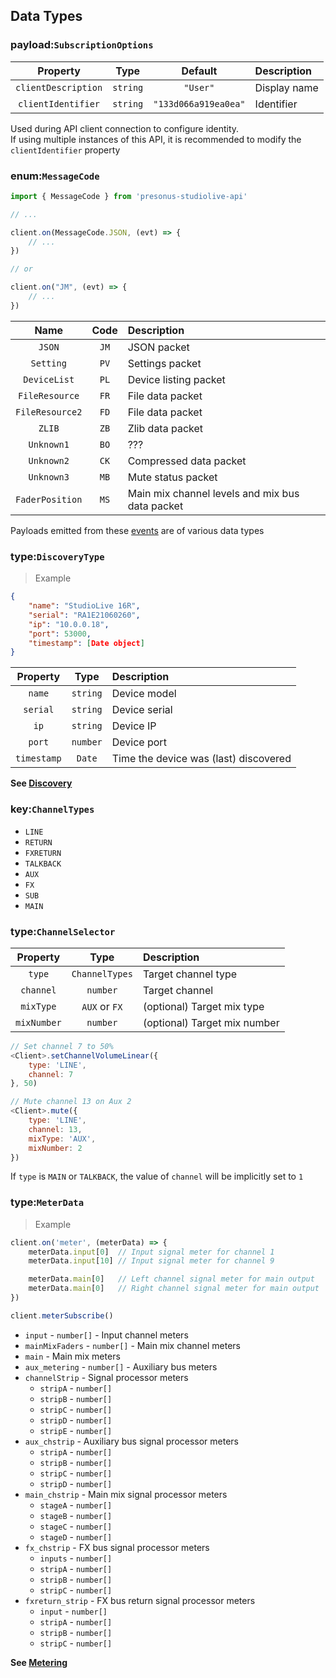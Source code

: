 ## Data Types

### payload:`SubscriptionOptions`

| Property | Type | Default | Description |
|:--------:|:----:|:-------:|:------------|
|`clientDescription`| `string` | `"User"` | Display name |
|`clientIdentifier`| `string` | `"133d066a919ea0ea"` | Identifier |

Used during API client connection to configure identity.  
If using multiple instances of this API, it is recommended to modify the `clientIdentifier` property

### enum:`MessageCode`

```js
import { MessageCode } from 'presonus-studiolive-api'

// ...

client.on(MessageCode.JSON, (evt) => {
    // ...
})

// or

client.on("JM", (evt) => {
    // ...
})
```

| Name | Code | Description |
|:----:|:----:|:------------|
|`JSON`|`JM`|JSON packet|
|`Setting`|`PV`|Settings packet|
|`DeviceList`|`PL`|Device listing packet|
|`FileResource`|`FR`|File data packet|
|`FileResource2`|`FD`|File data packet|
|`ZLIB`|`ZB`|Zlib data packet|
|`Unknown1`|`BO`|???|
|`Unknown2`|`CK`|Compressed data packet|
|`Unknown3`|`MB`|Mute status packet|
|`FaderPosition`|`MS`|Main mix channel levels and mix bus data packet|

Payloads emitted from these [events](#events) are of various data types

### type:`DiscoveryType`

> Example

```json
{
    "name": "StudioLive 16R",
    "serial": "RA1E21060260",
    "ip": "10.0.0.18",
    "port": 53000,
    "timestamp": [Date object]
}
```

| Property | Type | Description |
|:--------:|:----:|:------------|
|`name`|`string`|Device model|
|`serial`|`string`|Device serial|
|`ip`|`string`|Device IP|
|`port`|`number`|Device port|
|`timestamp`|`Date`|Time the device was (last) discovered|

**See [Discovery](#discovery)**

### key:`ChannelTypes`

* `LINE`
* `RETURN`
* `FXRETURN`
* `TALKBACK`
* `AUX`
* `FX`
* `SUB`
* `MAIN`

### type:`ChannelSelector`

| Property | Type | Description |
|:--------:|:----:|:------------|
|`type`|`ChannelTypes`|Target channel type|
|`channel`|`number`|Target channel|
|`mixType`|`AUX` or `FX`|(optional) Target mix type|
|`mixNumber`|`number`|(optional) Target mix number|


```js
// Set channel 7 to 50%
<Client>.setChannelVolumeLinear({
    type: 'LINE',
    channel: 7
}, 50)

// Mute channel 13 on Aux 2
<Client>.mute({
    type: 'LINE',
    channel: 13,
    mixType: 'AUX',
    mixNumber: 2
})
```

If `type` is `MAIN` or `TALKBACK`, the value of `channel` will be implicitly set to `1`

### type:`MeterData`

> Example

```js
client.on('meter', (meterData) => {
    meterData.input[0]  // Input signal meter for channel 1
    meterData.input[10] // Input signal meter for channel 9

    meterData.main[0]   // Left channel signal meter for main output
    meterData.main[0]   // Right channel signal meter for main output
})

client.meterSubscribe()
```

* `input` - `number[]` - Input channel meters
* `mainMixFaders` - `number[]` - Main mix channel meters
* `main` - Main mix meters
* `aux_metering` - `number[]` - Auxiliary bus meters
* `channelStrip` - Signal processor meters
    * `stripA` - `number[]`
    * `stripB` - `number[]`
    * `stripC` - `number[]`
    * `stripD` - `number[]`
    * `stripE` - `number[]`
* `aux_chstrip` - Auxiliary bus signal processor meters
    * `stripA` - `number[]`
    * `stripB` - `number[]`
    * `stripC` - `number[]`
    * `stripD` - `number[]`
* `main_chstrip` - Main mix signal processor meters
    * `stageA` - `number[]`
    * `stageB` - `number[]`
    * `stageC` - `number[]`
    * `stageD` - `number[]`
* `fx_chstrip` - FX bus signal processor meters
    * `inputs` - `number[]`
    * `stripA` - `number[]`
    * `stripB` - `number[]`
    * `stripC` - `number[]`
* `fxreturn_strip` - FX bus return signal processor meters
    * `input` - `number[]`
    * `stripA` - `number[]`
    * `stripB` - `number[]`
    * `stripC` - `number[]`

**See [Metering](#metering)**
